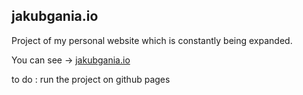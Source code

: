 ## jakubgania.io

Project of my personal website which is constantly being expanded.

You can see -> [jakubgania.io](https://jakubgania.io)

>  

to do :
  run the project on github pages
